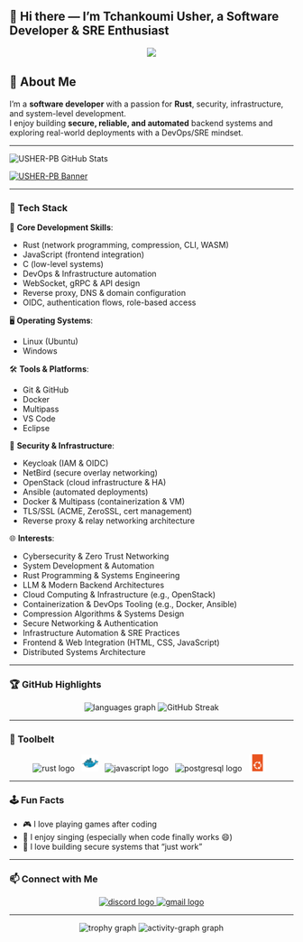 ## 👋 Hi there — I’m Tchankoumi Usher, a Software Developer & SRE Enthusiast  

<div id="header" align="center">
  <img src="https://i.giphy.com/media/v1.Y2lkPTc5MGI3NjExa3N1ajA0cXI4bmJkZHc5aW5iYWQyMmJncHV4OHR4dTZldzNoajdnYiZlcD12MV9pbnRlcm5hbF9naWZfYnlfaWQmY3Q9cw/Q8xuJjjxQHHJdHn7gJ/giphy.gif" width="120"/>
</div>

## 🚀 About Me
I’m a **software developer** with a passion for **Rust**, security, infrastructure, and system-level development.  
I enjoy building **secure, reliable, and automated** backend systems and exploring real-world deployments with a DevOps/SRE mindset.

---

![USHER-PB GitHub Stats](https://github-readme-stats.vercel.app/api?username=usher-pb&show_icons=true&theme=dark)

[![USHER-PB Banner](https://readme-typing-svg.demolab.com/?lines=👋+Hi+there,+I'm+USHER-PB!;🚀+System+Developer+%26+SRE+Enthusiast;🔐+Passionate+about+Rust+%26+Security;🧠+Loves+Building+Real+Systems&center=true&width=1000&size=30&duration=3000&pause=1000)](https://git.io/typing-svg)

---

### 🔧 Tech Stack

🧰 **Core Development Skills**:
  * Rust (network programming, compression, CLI, WASM)
  * JavaScript (frontend integration)
  * C (low-level systems)
  * DevOps & Infrastructure automation
  * WebSocket, gRPC & API design
  * Reverse proxy, DNS & domain configuration
  * OIDC, authentication flows, role-based access

🖥️ **Operating Systems**:
  * Linux (Ubuntu)
  * Windows

🛠️ **Tools & Platforms**:
  * Git & GitHub
  * Docker
  * Multipass
  * VS Code
  * Eclipse

🔐 **Security & Infrastructure**:
  * Keycloak (IAM & OIDC)
  * NetBird (secure overlay networking)
  * OpenStack (cloud infrastructure & HA)
  * Ansible (automated deployments)
  * Docker & Multipass (containerization & VM)
  * TLS/SSL (ACME, ZeroSSL, cert management)
  * Reverse proxy & relay networking architecture
    
🌐 **Interests**:
  * Cybersecurity &amp; Zero Trust Networking
  * System Development &amp; Automation
  * Rust Programming &amp; Systems Engineering
  * LLM &amp; Modern Backend Architectures
  * Cloud Computing &amp; Infrastructure (e.g., OpenStack)
  * Containerization &amp; DevOps Tooling (e.g., Docker, Ansible)
  * Compression Algorithms &amp; Systems Design</li>
  * Secure Networking &amp; Authentication
  * Infrastructure Automation &amp; SRE Practices
  * Frontend &amp; Web Integration (HTML, CSS, JavaScript)
  * Distributed Systems Architecture

---

### 🏆 GitHub Highlights

<div align="center">
  <img src="https://github-readme-stats.vercel.app/api/top-langs?username=usher-pb&locale=en&hide_title=false&layout=compact&card_width=320&langs_count=5&theme=nord&hide_border=true" height="200" alt="languages graph"  />
  <img src="https://streak-stats.demolab.com/?user=usher-pb&locale=en&mode=daily&theme=nord&hide_border=true&border_radius=5&date_format=j%20M%5B%20Y%5D" height="200" alt="GitHub Streak"  />
</div>

---

### 🧰 Toolbelt

<div align="center">
  <img src="https://cdn.jsdelivr.net/gh/devicons/devicon/icons/rust/rust-plain.svg" height="30" alt="rust logo" />
  <img width="4" />
  <img src="https://github.com/devicons/devicon/blob/v2.16.0/icons/docker/docker-original.svg" height="30" alt="docker logo" />
  <img width="4" />
  <img src="https://cdn.jsdelivr.net/gh/devicons/devicon/icons/javascript/javascript-original.svg" height="30" alt="javascript logo" />
  <img width="4" />
  <img src="https://cdn.jsdelivr.net/gh/devicons/devicon/icons/postgresql/postgresql-original.svg" height="30" alt="postgresql logo" />
  <img width="4" />
  <img src="https://github.com/devicons/devicon/blob/v2.16.0/icons/ubuntu/ubuntu-original.svg" height="30" alt="ubuntu logo" />
  <img width="4" />
</div>

---

### 🕹️ Fun Facts
- 🎮 I love playing games after coding
- 🎤 I enjoy singing (especially when code finally works 😄)
- 🧭 I love building secure systems that “just work”

---

### 📫 Connect with Me

<div align="center">
  <a href="https://discordapp.com/users/1282740878343016633" target="_blank">
    <img src="https://img.shields.io/static/v1?message=Discord&logo=discord&label=usher-pb&color=7356DA&logoColor=white&labelColor=&style=for-the-badge" height="35" alt="discord logo"  />
  </a>
  
  <a href="mailto:ushertchankoumi9@gmail.com" target="_blank">
    <img src="https://img.shields.io/static/v1?message=Gmail&logo=gmail&label=usher-pb&color=D14840&logoColor=white&labelColor=&style=for-the-badge" height="35" alt="gmail logo"  />
  </a>
</div>

---

<div align="center">
  <img src="https://github-profile-trophy.vercel.app?username=usher-pb&theme=nord&column=-1&row=1&margin-w=8&margin-h=8&no-bg=false&no-frame=true&order=4" height="150" alt="trophy graph"  />
  <img src="https://github-readme-activity-graph.vercel.app/graph?username=usher-pb&radius=16&theme=react&area=true&order=5&hide_border=true" height="300" alt="activity-graph graph"  />
</div>
